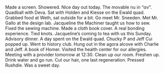 Made a screen. Showered. Nice day out today. The movable nu in “αν”. Quadball with Deva. Sat with Holden and Kiesse on the Ewald quad. Grabbed food at Weth, sat outside for a bit. Go meet Mr. Sneeden. Met Mr. Gallo at the design lab. Jacqueline the Machiner taught us how to sew. Fixed the sewing machine. Made a cloth book cover. A real bonding experience. Tied knots. Jacqueline’s coming to tea with us this Sunday. Advisory dinner. A day spent on the Ewald quad. Chucky P and Jeff Cui popped up. Went to history club. Hung out in the agora alcove with Charlie and Jeff. A book of Homer. Visited the health center for our allergies. Meeting with a provider tomorrow at 12:30. Clean up our room. Freshen up. Drink water and go run. Cut our hair, one last regeneration. Pressed Rushdie. Was a sweet day.